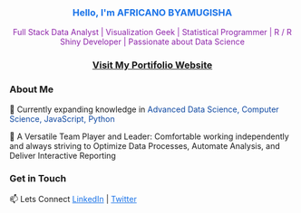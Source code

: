 <h3 align="center"><span style="color:#1a73e8;">Hello, I'm AFRICANO BYAMUGISHA</span></h3>
<p align="center"><span style="color:#8e24aa;">Full Stack Data Analyst | Visualization Geek | Statistical Programmer | R / R Shiny Developer | Passionate about Data Science</span></p>
<h3 align="center">
  <a href="https://africanobyamugisha.netlify.app/" target="_blank"><strong>Visit My Portifolio Website</strong></a>
</h3>

### About Me

🌱 Currently expanding knowledge in <span style="color:#0d47a1;">Advanced Data Science, Computer Science, JavaScript, Python</span>

🤝 A Versatile Team Player and Leader: Comfortable working independently and always striving to Optimize Data Processes, Automate Analysis, and Deliver Interactive Reporting

### Get in Touch

📫 Lets Connect <a href="https://www.linkedin.com/in/africanobyamugisha/" style="color:#1a73e8;">LinkedIn</a> | <a href="https://twitter.com/africano1012" style="color:#1a73e8;">Twitter</a>
